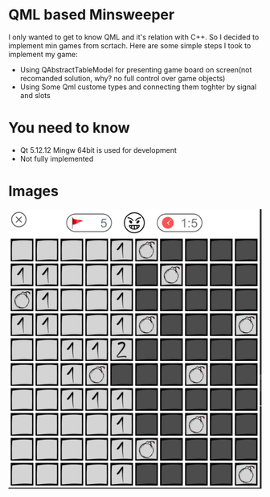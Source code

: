 # QML based Minsweeper
I only wanted to get to know QML and it's relation with C++. So I decided to implement min games from scrtach. Here are some simple
steps I took to implement my game:

* Using QAbstractTableModel for presenting game board on screen(not recomanded solution, why? no full control over game objects)
* Using Some Qml custome types and connecting them toghter by signal and slots

# You need to know
* Qt 5.12.12 Mingw 64bit is used for development
* Not fully implemented

# Images
![alt text](https://github.com/mei30/Minssweeper/blob/main/qml/qml/images/mingame.png)
